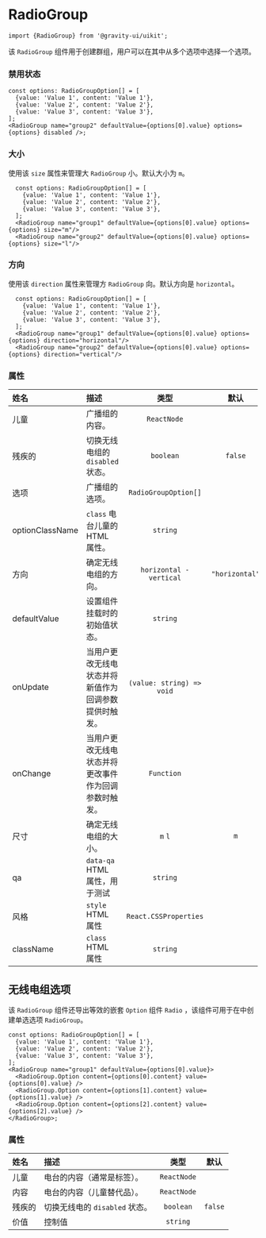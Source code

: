 <!--GITHUB_BLOCK-->

# RadioGroup

<!--/GITHUB_BLOCK-->

```tsx
import {RadioGroup} from '@gravity-ui/uikit';
```

该 `RadioGroup` 组件用于创建群组，用户可以在其中从多个选项中选择一个选项。

### 禁用状态

<!--LANDING_BLOCK

<ExampleBlock
  code={`
const options: RadioGroupOption[] = [
  {value: 'Value 1', content: 'Value 1'},
  {value: 'Value 2', content: 'Value 2'},
  {value: 'Value 3', content: 'Value 3'},
];
<RadioGroup name="group2" defaultValue={options[0].value} options={options} disabled/>
`}
>
  <UIKit.RadioGroup name="group2" defaultValue="Value 1" options={
    [
      {value: 'Value 1', content: 'Value 1'},
      {value: 'Value 2', content: 'Value 2'},
      {value: 'Value 3', content: 'Value 3'},
    ]
  } disabled/>
</ExampleBlock>

LANDING_BLOCK-->

<!--GITHUB_BLOCK-->

```tsx
const options: RadioGroupOption[] = [
  {value: 'Value 1', content: 'Value 1'},
  {value: 'Value 2', content: 'Value 2'},
  {value: 'Value 3', content: 'Value 3'},
];
<RadioGroup name="group2" defaultValue={options[0].value} options={options} disabled />;
```

<!--/GITHUB_BLOCK-->

### 大小

使用该 `size` 属性来管理大 `RadioGroup` 小。默认大小为 `m`。

<!--LANDING_BLOCK

<ExampleBlock
  code={`
const options: RadioGroupOption[] = [
  {value: 'Value 1', content: 'Value 1'},
  {value: 'Value 2', content: 'Value 2'},
  {value: 'Value 3', content: 'Value 3'},
];
<RadioGroup name="group1" defaultValue={options[0].value} options={options} size="m"/>
<RadioGroup name="group2" defaultValue={options[0].value} options={options} size="l"/>
`}
>
  <UIKit.RadioGroup name="group1" defaultValue="Value 1" options={
    [
      {value: 'Value 1', content: 'Value 1'},
      {value: 'Value 2', content: 'Value 2'},
      {value: 'Value 3', content: 'Value 3'},
    ]
  } size="m"/>
  <UIKit.RadioGroup name="group2" defaultValue="Value 1" options={
    [
      {value: 'Value 1', content: 'Value 1'},
      {value: 'Value 2', content: 'Value 2'},
      {value: 'Value 3', content: 'Value 3'},
    ]
  } size="l"/>
</ExampleBlock>

LANDING_BLOCK-->

<!--GITHUB_BLOCK-->

```tsx
  const options: RadioGroupOption[] = [
    {value: 'Value 1', content: 'Value 1'},
    {value: 'Value 2', content: 'Value 2'},
    {value: 'Value 3', content: 'Value 3'},
  ];
  <RadioGroup name="group1" defaultValue={options[0].value} options={options} size="m"/>
  <RadioGroup name="group2" defaultValue={options[0].value} options={options} size="l"/>
```

<!--/GITHUB_BLOCK-->

### 方向

使用该 `direction` 属性来管理方 `RadioGroup` 向。默认方向是 `horizontal`。

<!--LANDING_BLOCK

<ExampleBlock
  code={`
const options: RadioGroupOption[] = [
  {value: 'Value 1', content: 'Value 1'},
  {value: 'Value 2', content: 'Value 2'},
  {value: 'Value 3', content: 'Value 3'},
];
<RadioGroup name="group1" defaultValue={options[0].value} options={options} direction="horizontal"/>
<RadioGroup name="group2" defaultValue={options[0].value} options={options} direction="vertical"/>
`}
>
  <UIKit.RadioGroup name="group1" defaultValue="Value 1" options={
    [
      {value: 'Value 1', content: 'Value 1'},
      {value: 'Value 2', content: 'Value 2'},
      {value: 'Value 3', content: 'Value 3'},
    ]
  } direction="horizontal"/>
  <UIKit.RadioGroup name="group2" defaultValue="Value 1" options={
    [
      {value: 'Value 1', content: 'Value 1'},
      {value: 'Value 2', content: 'Value 2'},
      {value: 'Value 3', content: 'Value 3'},
    ]
  } direction="vertical"/>
</ExampleBlock>

LANDING_BLOCK-->

<!--GITHUB_BLOCK-->

```tsx
  const options: RadioGroupOption[] = [
    {value: 'Value 1', content: 'Value 1'},
    {value: 'Value 2', content: 'Value 2'},
    {value: 'Value 3', content: 'Value 3'},
  ];
  <RadioGroup name="group1" defaultValue={options[0].value} options={options} direction="horizontal"/>
  <RadioGroup name="group2" defaultValue={options[0].value} options={options} direction="vertical"/>
```

<!--/GITHUB_BLOCK-->

### 属性

| 姓名            | 描述                                                 |           类型            |      默认      |
| :-------------- | :--------------------------------------------------- | :-----------------------: | :------------: |
| 儿童            | 广播组的内容。                                       |        `ReactNode`        |                |
| 残疾的          | 切换无线电组的 `disabled` 状态。                     |         `boolean`         |    `false`     |
| 选项            | 广播组的选项。                                       |   `RadioGroupOption[]`    |                |
| optionClassName | `class` 电台儿童的 HTML 属性。                       |         `string`          |                |
| 方向            | 确定无线电组的方向。                                 |  `horizontal - vertical`  | `"horizontal"` |
| defaultValue    | 设置组件挂载时的初始值状态。                         |         `string`          |                |
| onUpdate        | 当用户更改无线电状态并将新值作为回调参数提供时触发。 | `(value: string) => void` |                |
| onChange        | 当用户更改无线电状态并将更改事件作为回调参数时触发。 |        `Function`         |                |
| 尺寸            | 确定无线电组的大小。                                 |          `m` `l`          |      `m`       |
| qa              | `data-qa` HTML 属性，用于测试                        |         `string`          |                |
| 风格            | `style` HTML 属性                                    |   `React.CSSProperties`   |                |
| className       | `class` HTML 属性                                    |         `string`          |                |

## 无线电组选项

该 `RadioGroup` 组件还导出等效的嵌套 `Option` 组件 `Radio` ，该组件可用于在中创建单选选项 `RadioGroup`。

<!--LANDING_BLOCK

<ExampleBlock
  code={`
const options: RadioGroupOption[] = [
  {value: 'Value 1', content: 'Value 1'},
  {value: 'Value 2', content: 'Value 2'},
  {value: 'Value 3', content: 'Value 3'},
];
<RadioGroup name="group1" defaultValue={options[0].value}>
  <RadioGroup.Option content={options[0].content} value={options[0].value} />
  <RadioGroup.Option content={options[1].content} value={options[1].value} />
  <RadioGroup.Option content={options[2].content} value={options[2].value} />
</RadioGroup>
`}
>
<UIKit.RadioGroup name="group1" defaultValue="Value 1">
  <UIKit.RadioGroup.Option content="Value 1" value="Value 1" />
  <UIKit.RadioGroup.Option content="Value 2" value="Value 2" />
  <UIKit.RadioGroup.Option content="Value 3" value="Value 3" />
</UIKit.RadioGroup>
</ExampleBlock>

LANDING_BLOCK-->

<!--GITHUB_BLOCK-->

```tsx
const options: RadioGroupOption[] = [
  {value: 'Value 1', content: 'Value 1'},
  {value: 'Value 2', content: 'Value 2'},
  {value: 'Value 3', content: 'Value 3'},
];
<RadioGroup name="group1" defaultValue={options[0].value}>
  <RadioGroup.Option content={options[0].content} value={options[0].value} />
  <RadioGroup.Option content={options[1].content} value={options[1].value} />
  <RadioGroup.Option content={options[2].content} value={options[2].value} />
</RadioGroup>;
```

<!--/GITHUB_BLOCK-->

### 属性

| 姓名   | 描述                           |    类型     |  默认   |
| :----- | :----------------------------- | :---------: | :-----: |
| 儿童   | 电台的内容（通常是标签）。     | `ReactNode` |         |
| 内容   | 电台的内容（儿童替代品）。     | `ReactNode` |         |
| 残疾的 | 切换无线电的 `disabled` 状态。 |  `boolean`  | `false` |
| 价值   | 控制值                         |  `string`   |         |
